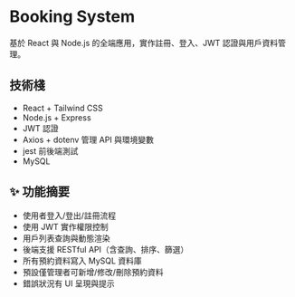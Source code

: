 # Booking System

基於 React 與 Node.js 的全端應用，實作註冊、登入、JWT 認證與用戶資料管理。

## 技術棧
- React + Tailwind CSS
- Node.js + Express
- JWT 認證
- Axios + dotenv 管理 API 與環境變數
- jest 前後端測試
- MySQL

## ✨ 功能摘要
- 使用者登入/登出/註冊流程
- 使用 JWT 實作權限控制
- 用戶列表查詢與動態渲染
- 後端支援 RESTful API（含查詢、排序、篩選）
- 所有預約資料寫入 MySQL 資料庫
- 預設僅管理者可新增/修改/刪除預約資料
- 錯誤狀況有 UI 呈現與提示
